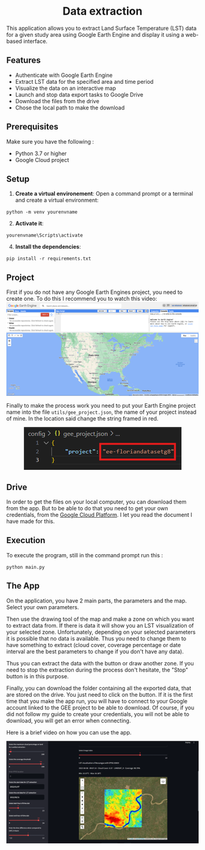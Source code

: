 <div style="text-align: center;">
    <h1>Data extraction</h1>
</div>



This application allows you to extract Land Surface Temperature (LST) data for a given study area using Google Earth Engine and display it using a web-based interface.

## Features

- Authenticate with Google Earth Engine
- Extract LST data for the specified area and time period
- Visualize the data on an interactive map
- Launch and stop data export tasks to Google Drive
- Download the files from the drive
- Chose the local path to make the download

## Prerequisites

Make sure you have the following :

- Python 3.7 or higher
- Google Cloud project

## Setup


1. **Create a virtual environement**:
Open a command prompt or a terminal and create a virtual environment:
```
python -m venv yourenvname
```

2. **Activate it**:
```
yourenvname\Scripts\activate
```
4. **Install the dependencies**:
```
pip install -r requirements.txt
```

## Project

First if you do not have any Google Earth Engines project, you need to create one. To do this I recommend you to watch this video:
[![Watch the video](images/image_gee.png)](https://www.youtube.com/watch?v=B0ZOebP3OyQ)


Finally to make the process work you need to put your Earth Engine project name into the file `utils/gee_project.json`, the name of your project instead of mine.
In the location said change the string framed in red.

<div style="text-align: center;" >
    <img src="images/gee_project_screen.png">
</div>

## Drive
In order to get the files on your local computer, you can download them from the app. But to be able to do that you need to get your own credentials, from the [Google Cloud Platform](https://console.cloud.google.com/). I let you read the document I have made for this.


## Execution
To execute the program, still in the command prompt run this :
```
python main.py
```

## The App
On the application, you have 2 main parts, the parameters and the map. Select your own parameters.

Then use the drawing tool of the map and make a zone on which you want to extract data from. If there is data it will show you an LST visualization of your selected zone. Unfortunately, depending on your selected parameters it is possible that no data is available. Thus you need to change them to have something to extract (cloud cover, coverage percentage or date interval are the best parameters to change if you don't have any data).

Thus you can extract the data with the button or draw another zone. If you need to stop the extraction during the process don't hesitate, the "Stop" button is in this purpose.

Finally, you can download the folder containing all the exported data, that are stored on the drive. You just need to click on the button. If it is the first time that you make the app run, you will have to connect to your Google account linked to the GEE project to be able to download. Of course, if you did not follow my guide to create your credentials, you will not be able to download, you will get an error when connecting. 

Here is a brief video on how you can use the app.


[![Watch the video](images/appealing_image.png)](https://www.youtube.com/watch?v=u-F7HcA686E)



